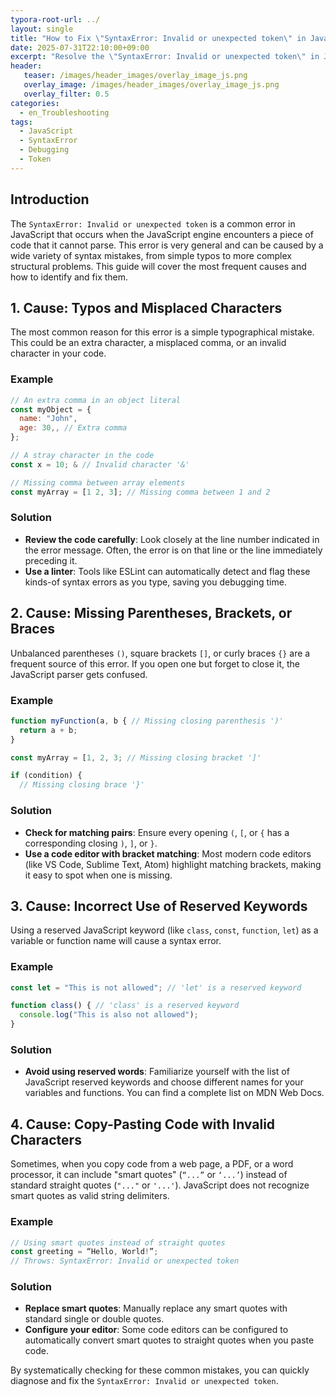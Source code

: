 ```yaml
---
typora-root-url: ../
layout: single
title: "How to Fix \"SyntaxError: Invalid or unexpected token\" in JavaScript"
date: 2025-07-31T22:10:00+09:00
excerpt: "Resolve the \"SyntaxError: Invalid or unexpected token\" in JavaScript by checking for typos, missing characters like commas or parentheses, and incorrect syntax."
header:
   teaser: /images/header_images/overlay_image_js.png
   overlay_image: /images/header_images/overlay_image_js.png
   overlay_filter: 0.5
categories:
  - en_Troubleshooting
tags:
  - JavaScript
  - SyntaxError
  - Debugging
  - Token
---
```


## Introduction

The `SyntaxError: Invalid or unexpected token` is a common error in JavaScript that occurs when the JavaScript engine encounters a piece of code that it cannot parse. This error is very general and can be caused by a wide variety of syntax mistakes, from simple typos to more complex structural problems. This guide will cover the most frequent causes and how to identify and fix them.

## 1. Cause: Typos and Misplaced Characters

The most common reason for this error is a simple typographical mistake. This could be an extra character, a misplaced comma, or an invalid character in your code.

### Example

```javascript
// An extra comma in an object literal
const myObject = {
  name: "John",
  age: 30,, // Extra comma
};

// A stray character in the code
const x = 10; & // Invalid character '&'

// Missing comma between array elements
const myArray = [1 2, 3]; // Missing comma between 1 and 2
```

### Solution

- **Review the code carefully**: Look closely at the line number indicated in the error message. Often, the error is on that line or the line immediately preceding it.
- **Use a linter**: Tools like ESLint can automatically detect and flag these kinds-of syntax errors as you type, saving you debugging time.

## 2. Cause: Missing Parentheses, Brackets, or Braces

Unbalanced parentheses `()`, square brackets `[]`, or curly braces `{}` are a frequent source of this error. If you open one but forget to close it, the JavaScript parser gets confused.

### Example

```javascript
function myFunction(a, b { // Missing closing parenthesis ')'
  return a + b;
}

const myArray = [1, 2, 3; // Missing closing bracket ']'

if (condition) {
  // Missing closing brace '}'
```

### Solution

- **Check for matching pairs**: Ensure every opening `(`, `[`, or `{` has a corresponding closing `)`, `]`, or `}`.
- **Use a code editor with bracket matching**: Most modern code editors (like VS Code, Sublime Text, Atom) highlight matching brackets, making it easy to spot when one is missing.

## 3. Cause: Incorrect Use of Reserved Keywords

Using a reserved JavaScript keyword (like `class`, `const`, `function`, `let`) as a variable or function name will cause a syntax error.

### Example

```javascript
const let = "This is not allowed"; // 'let' is a reserved keyword

function class() { // 'class' is a reserved keyword
  console.log("This is also not allowed");
}
```

### Solution

- **Avoid using reserved words**: Familiarize yourself with the list of JavaScript reserved keywords and choose different names for your variables and functions. You can find a complete list on MDN Web Docs.

## 4. Cause: Copy-Pasting Code with Invalid Characters

Sometimes, when you copy code from a web page, a PDF, or a word processor, it can include "smart quotes" (`“...”` or `‘...’`) instead of standard straight quotes (`"..."` or `'...'`). JavaScript does not recognize smart quotes as valid string delimiters.

### Example

```javascript
// Using smart quotes instead of straight quotes
const greeting = “Hello, World!”; 
// Throws: SyntaxError: Invalid or unexpected token
```

### Solution

- **Replace smart quotes**: Manually replace any smart quotes with standard single or double quotes.
- **Configure your editor**: Some code editors can be configured to automatically convert smart quotes to straight quotes when you paste code.

By systematically checking for these common mistakes, you can quickly diagnose and fix the `SyntaxError: Invalid or unexpected token`.

